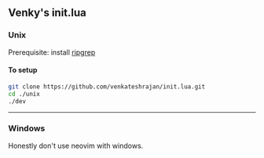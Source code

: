 ## Venky's init.lua
### Unix
Prerequisite: install [ripgrep](https://github.com/BurntSushi/ripgrep)
#### To setup

```bash
git clone https://github.com/venkateshrajan/init.lua.git
cd ./unix
./dev
```
---
### Windows
Honestly don't use neovim with windows.
